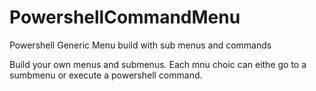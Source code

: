 # PowershellCommandMenu
 Powershell Generic Menu build with sub menus and commands
 
 Build your own menus and submenus.  Each mnu choic can eithe go to a sumbmenu or execute a powershell command.
